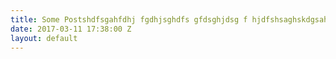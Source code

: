 ```yaml
---
title: Some Postshdfsgahfdhj fgdhjsghdfs gfdsghjdsg f hjdfshsaghskdgsahjghdfjs fdshfgjds gfdshgjas
date: 2017-03-11 17:38:00 Z
layout: default
---
```


